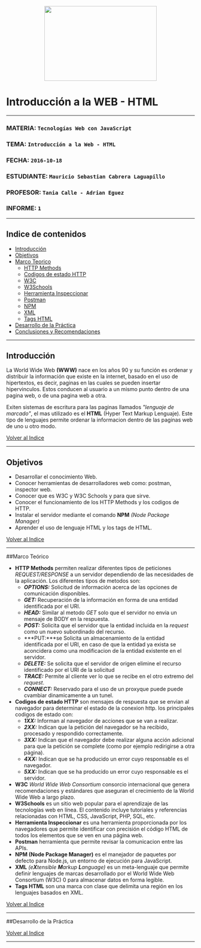<p align="center">
<img src="http://www.epn.edu.ec/gui/header/logo.svg" width="300" height="200">
</p>

# Introducción a la WEB - HTML
***
### MATERIA:        `Tecnologías Web con JavaScript`
### TEMA:           `Introducción a la Web - HTML`
### FECHA:          `2016-10-18`
### ESTUDIANTE:     `Mauricio Sebastian Cabrera Laguapillo`
### PROFESOR:       `Tania Calle - Adrian Eguez`
### INFORME:        `1`
***


## <a name="indice"></a> Indice de contenidos

- <a href="#intro">Introducción</a>
- <a href="#objetivos">Objetivos</a>
- <a href="#marco">Marco Teorico</a>
  * <a href="#metodos">HTTP Methods</a>
  * <a href="#codigos">Codigos de estado HTTP</a>
  * <a href="#w3c">W3C</a>
  * <a href="#w3s">W3Schools</a>
  * <a href="#her-insp">Herramienta Inspeccionar</a>
  * <a href="#postman">Postman</a>
  * <a href="#npm">NPM</a>
  * <a href="#xml">XML</a>
  * <a href="#tags">Tags HTML</a>
- <a href="#desarrollo">Desarrollo de la Práctica</a>
- <a href="#conrec">Conclusiones y Recomendaciones</a> 

___

<a name="intro"></a>

## Introducción

La World Wide Web **(WWW)** nace en los años 90 y su función es ordenar y distribuir la información que existe en la internet, basado en el uso de hipertextos, es decir, paginas en las cuales se pueden insertar hipervinculos. Estos conducen al usuario a un mismo punto dentro de una pagina web, o de una pagina web a otra. 

Exiten sistemas de escritura para las paginas llamados *"lenguaje de marcado"*, el mas utilizado es el **HTML** (Hyper Text Markup Lenguaje). Este tipo de lenguajes permite ordenar la informacion dentro de las paginas web de uno u otro modo.

<a href="#indice">Volver al Indice</a>
***
<a name="objetivos"></a>
## Objetivos

- Desarrollar el conocimiento Web.
- Conocer herramientas de desarrolladores web como: postman, inspector web.
- Conocer que es W3C y W3C Schools y para que sirve.
- Conocer el funcionamiento de los HTTP Methods y los codigos de HTTP.
- Instalar el servidor mediante el comando **NPM** *(Node Package Manager)* 
- Aprender el uso de lenguaje HTML y los tags de HTML.

<a href="#indice">Volver al Indice</a>
***
<a name="marco"></a>
##Marco Teórico

- <a name="metodos"></a>**HTTP Methods** permiten realizar diferentes tipos de peticiones *REQUEST/RESPONSE* a un servidor dependiendo de las necesidades de la aplicación. Los diferentes tipos de metodos son: 
    * ***OPTIONS:*** Solicitud de información acerca de las opciones de comunicación disponibles.
    * ***GET:*** Recuperación de la información en forma de una entidad identificada por el URI.
    * ***HEAD:*** Similar al metodo *GET* solo que el servidor no envia un mensaje de BODY en la respuesta.
    * ***POST:*** Solicita que el servidor que la entidad incluida en la *request* como un nuevo subordinado del recurso.
    * ***PUT:***se Solicita un almacenamiento de la entidad identificada por el URI, en caso de que la entidad ya exista se aconcidera como una modificacion de la entidad existente en el servidor.
    * ***DELETE:*** Se solicita que el servidor de origen elimine el recurso identificado por el URI de la solicitud
    * ***TRACE:*** Permite al cliente ver lo que se recibe en el otro extremo del *request*.
    * ***CONNECT:*** Reservado para el uso de un proxyque puede puede cvambiar dinamicamente a un tunel.
- <a name="codigos"></a>**Codigos de estado HTTP** son mensajes de respuesta que se envian al navegador para determinar el estado de la conexion http. los principales codigos de estado con:
    * ***1XX:*** Informan al navegador de acciones que se van a realizar.
    * ***2XX:*** Indican que la petición del navegador se ha recibido, procesado y respondido correctamente.
    * ***3XX:*** Indican que el navegador debe realizar alguna acción adicional para que la petición se complete (como por ejemplo redirigirse a otra página).
    * ***4XX:*** Indican que se ha producido un error cuyo responsable es el navegador.
    * ***5XX:*** Indican que se ha producido un error cuyo responsable es el servidor.
- <a name="w3c"></a>**W3C** *World Wide Web Consortium* consorcio internacional que genera recomendaciones y estándares que aseguran el crecimiento de la World Wide Web a largo plazo.
- <a name="w3s"></a>**W3Schools** es un sitio web popular para el aprendizaje de las tecnologías web en línea. El contenido incluye tutoriales y referencias relacionadas con HTML, CSS, JavaScript, PHP, SQL, etc.
- <a name="her-insp"></a>**Herramienta Inspeccionar** es una herramienta proporcionada por los navegadores que permite identificar con precisión el código HTML de todos los elementos que se ven en una página web.
- <a name="postman"></a>**Postman** herramienta que permite revisar la comunicacion entre las APIs.
- <a name="npm"></a>**NPM (Node Package Manager)** es el manejador de paquetes por defecto para Node.js, un entorno de ejecución para JavaScript.
- <a name="xml"></a>**XML**  *(e**X**tensible **M**arkup **L**anguage)* es un meta-lenguaje que permite definir lenguajes de marcas desarrollado por el World Wide Web Consortium (W3C) 0 para almacenar datos en forma legible.
- <a name="tags"></a>**Tags HTML** son una marca con clase que delimita una región en los lenguajes basados en XML.


<a href="#indice">Volver al Indice</a>
***
<a name="desarrollo"></a>
##Desarrollo de la Práctica


<a href="#indice">Volver al Indice</a>
***